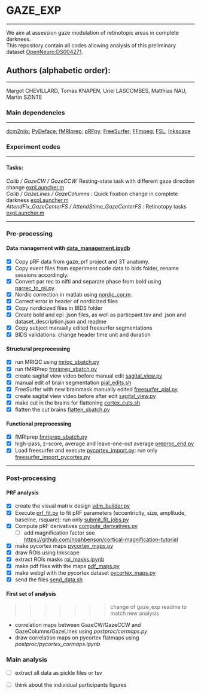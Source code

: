 # GAZE_EXP
---
We aim at assession gaze modulation of retinotopic areas in complete darknees.</br>
This repository contain all codes allowing analysis of this preliminary dataset [OpenNeuro:DS004271](https://openneuro.org/datasets/ds004271).

## Authors (alphabetic order): 
---
Margot CHEVILLARD, Tomas KNAPEN, Uriel LASCOMBES, Matthias NAU, Martin SZINTE

### Main dependencies
---
[dcm2niix](https://github.com/rordenlab/dcm2niix); 
[PyDeface](https://github.com/poldracklab/pydeface); 
[fMRIprep](https://fmriprep.org/en/stable/); 
[pRFpy](https://github.com/VU-Cog-Sci/prfpy); 
[FreeSurfer](https://surfer.nmr.mgh.harvard.edu/);
[FFmpeg](https://ffmpeg.org/);
[FSL](https://fsl.fmrib.ox.ac.uk);
[Inkscape](https://inkscape.org/)
</br>


### Experiment codes
---

#### Tasks:
_Calib / GazeCW / GazeCCW:_ Resting-state task with different gaze direction change [expLauncher.m](experiment_code/gazeField7T/main/expLauncher.m)</br>
_Calib / GazeLines / GazeColumns :_ Quick fixation change in complete darkness [expLauncher.m](experiment_code/pGFexp7T/main/expLauncher.m)</br>
_AttendFix_GazeCenterFS / AttendStime_GazeCenterFS :_ Retinotopy tasks [expLauncher.m](experiment_code/pRFexp7T/main/expLauncher.m)</br>

---
### Pre-processing

#### Data management with [data_management.ipydb](analysis_code/preproc/bids/data_management.ipynb)
- [x] Copy pRF data from gaze_prf project and 3T anatomy.
- [x] Copy event files from experiment code data to bids folder, rename sessions accordingly.
- [x] Convert par rec to nifti and separate phase from bold using [parrec_to_nii.py](analysis_code/preproc/bids/parrec_to_nii.py).
- [x] Nordic correction in matlab using [nordic_cor.m](analysis_code/preproc/bids/nordic_cor.m).
- [x] Correct error in header of nordicized files
- [x] Copy nordicized files in BIDS folder
- [x] Create bold and epi .json files, as well as particpant.tsv and .json and dataset_description.json and readme
- [x] Copy subject manually edited freesurfer segmentations
- [x] BIDS validations: change header time unit and duration
 
#### Structural preprocessing
- [x] run MRIQC using [mriqc_sbatch.py](analysis_code/preproc/anatomical/mriqc_sbatch.py)
- [x] run fMRIPrep [fmriprep_sbatch.py](analysis_code/preproc/functional/fmriprep_sbatch.py)
- [x] create sagital view video before manual edit [sagital_view.py](analysis_code/preproc/anatomical/sagital_view.py)
- [x] manual edit of brain segmentation [pial_edits.sh](analysis_code/preproc/anatomical/pial_edits.sh)
- [x] FreeSurfer with new brainmask manually edited [freesurfer_pial.py](analysis_code/preproc/anatomical/freesurfer_pial.py)
- [x] create sagital view video before after edit [sagital_view.py](analysis_code/preproc/anatomical/sagital_view.py)
- [x] make cut in the brains for flattening [cortex_cuts.sh](analysis_code/preproc/anatomical/cortex_cuts.sh)
- [x] flatten the cut brains [flatten_sbatch.py](analysis_code/preproc/anatomical/flatten_sbatch.py)

#### Functional preprocessing
- [x] fMRIprep [fmriprep_sbatch.py](analysis_code/preproc/functional/fmriprep_sbatch.py)
- [x] high-pass, z-score, average and leave-one-out average [preproc_end.py](analysis_code/preproc/functional/preproc_end.py)
- [x] Load freesurfer and execute [pycortex_import.py](analysis_code/preproc/functional/pycortex_import.py): run only [freesurfer_import_pycortex.py](analysis_code/preproc/functional/freesurfer_import_pycortex.py)

---
### Post-processing

#### PRF analysis
- [x] create the visual matrix design [vdm_builder.py](analysis_code/postproc/prf/vdm_builder.py)
- [x] Execute [prf_fit.py](analysis_code/postproc/prf/fit/prf_fit.py) to fit pRF parameters (eccentricity, size, amplitude, baseline, rsquare): run only [submit_fit_jobs.py](analysis_code/postproc/prf/fit/submit_fit_jobs.py)
- [x] Compute pRF derivatives [compute_derivatives.py](analysis_code/postproc/prf/postfit/compute_derivatives.py)
    - [ ] add magnification factor see https://github.com/noahbenson/cortical-magnification-tutorial
- [x] make pycortex maps [pycortex_maps.py](analysis_code/postproc/prf/postfit/pycortex_maps.py)
- [x] draw ROIs using Inkscape
- [x] extract ROIs masks [roi_masks.ipynb](analysis_code/ROIs/roi_masks.ipynb)
- [X] make pdf files with the maps [pdf_maps.py](analysis_code/postproc/prf/postfit/pdf_maps.py)
- [x] make webgl with the pycortex dataset [pycortex_maps.py](analysis_code/postproc/prf/webgl/pycortex_webgl.py) 
- [x] send the files [send_data.sh](analysis_code/postproc/prf/webgl/send_data.sh)

#### First set of analysis
>>>>>>> change of gaze_exp readme to match new analysis
- correlation maps between GazeCW/GazeCCW and GazeColumns/GazeLines using _postproc/cormaps.py_
- draw correlation maps on pycortex flatmaps using _postproc/pycortex_cormaps.ipynb_

### Main analysis
- [ ] extract all data as pickle files or tsv
- [ ] think about the individual participants figures


